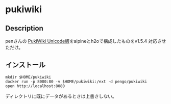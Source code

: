 # pukiwiki

## Description

penさんの [PukiWiki Unicode版](https://pukiwiki.osdn.jp/)をalpineとh2oで構成したものをv1.5.4 対応させただけ。

## インストール

```shell
mkdir $HOME/pukiwiki
docker run -p 8080:80 -v $HOME/pukiwiki:/ext -d pengo/pukiwiki
open http://localhost:8080
```

ディレクトリに既にデータがあるときは上書きしない。
